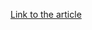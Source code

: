 [Link to the article](https://www.symantec.com/connect/blogs/cve-2012-1875-exploited-wild-part-1-trojannaid)
